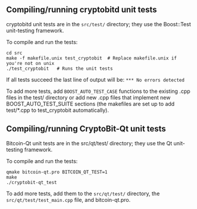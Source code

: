 Compiling/running cryptobitd unit tests
------------------------------------

cryptobitd unit tests are in the `src/test/` directory; they
use the Boost::Test unit-testing framework.

To compile and run the tests:

	cd src
	make -f makefile.unix test_cryptobit  # Replace makefile.unix if you're not on unix
	./test_cryptobit   # Runs the unit tests

If all tests succeed the last line of output will be:
`*** No errors detected`

To add more tests, add `BOOST_AUTO_TEST_CASE` functions to the existing
.cpp files in the test/ directory or add new .cpp files that
implement new BOOST_AUTO_TEST_SUITE sections (the makefiles are
set up to add test/*.cpp to test_cryptobit automatically).


Compiling/running CryptoBit-Qt unit tests
---------------------------------------

Bitcoin-Qt unit tests are in the src/qt/test/ directory; they
use the Qt unit-testing framework.

To compile and run the tests:

	qmake bitcoin-qt.pro BITCOIN_QT_TEST=1
	make
	./cryptobit-qt_test

To add more tests, add them to the `src/qt/test/` directory,
the `src/qt/test/test_main.cpp` file, and bitcoin-qt.pro.
